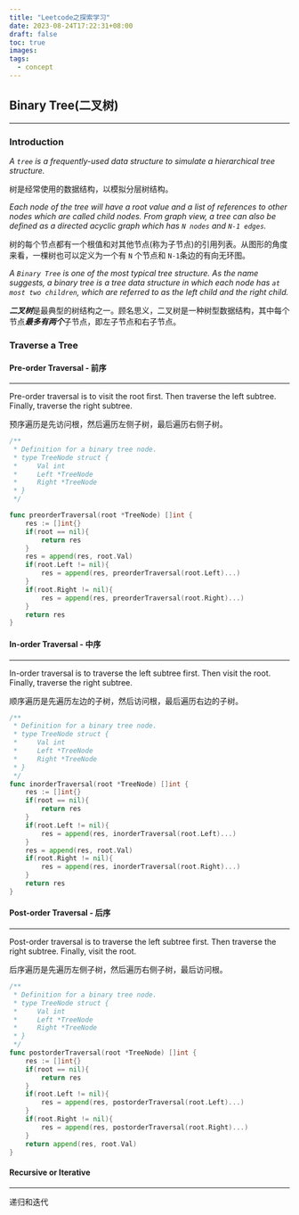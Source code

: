 ```yaml
---
title: "Leetcode之探索学习"
date: 2023-08-24T17:22:31+08:00
draft: false
toc: true
images:
tags:
  - concept
---
```

## Binary Tree(二叉树)
---
### Introduction
*A `tree` is a frequently-used data structure to simulate a hierarchical tree structure.*

树是经常使用的数据结构，以模拟分层树结构。

*Each node of the tree will have a root value and a list of references to other nodes which are called child nodes. From graph view, a tree can also be defined as a directed acyclic graph which has `N nodes` and `N-1 edges`.*

树的每个节点都有一个根值和对其他节点(称为子节点)的引用列表。从图形的角度来看，一棵树也可以定义为一个有 `N` 个节点和 `N-1`条边的有向无环图。

*A `Binary Tree` is one of the most typical tree structure. As the name suggests, a binary tree is a tree data structure in which each node has `at most two children`, which are referred to as the left child and the right child.*

***二叉树***是最典型的树结构之一。顾名思义，二叉树是一种树型数据结构，其中每个节点***最多有两个***子节点，即左子节点和右子节点。

### Traverse a Tree
#### Pre-order Traversal - 前序

---
Pre-order traversal is to visit the root first. Then traverse the left subtree. Finally, traverse the right subtree.

预序遍历是先访问根，然后遍历左侧子树，最后遍历右侧子树。
```go
/**
 * Definition for a binary tree node.
 * type TreeNode struct {
 *     Val int
 *     Left *TreeNode
 *     Right *TreeNode
 * }
 */

func preorderTraversal(root *TreeNode) []int {
    res := []int{}
    if(root == nil){
        return res
    }
    res = append(res, root.Val)
    if(root.Left != nil){
        res = append(res, preorderTraversal(root.Left)...)
    }
    if(root.Right != nil){
        res = append(res, preorderTraversal(root.Right)...)
    }
    return res
}
```
#### In-order Traversal - 中序

---

In-order traversal is to traverse the left subtree first. Then visit the root. Finally, traverse the right subtree.

顺序遍历是先遍历左边的子树，然后访问根，最后遍历右边的子树。
```go
/**
 * Definition for a binary tree node.
 * type TreeNode struct {
 *     Val int
 *     Left *TreeNode
 *     Right *TreeNode
 * }
 */
func inorderTraversal(root *TreeNode) []int {
    res := []int{}
    if(root == nil){
        return res
    }
    if(root.Left != nil){
        res = append(res, inorderTraversal(root.Left)...)
    }
    res = append(res, root.Val)
    if(root.Right != nil){
        res = append(res, inorderTraversal(root.Right)...)
    }
    return res
}
```
#### Post-order Traversal - 后序

---

Post-order traversal is to traverse the left subtree first. Then traverse the right subtree. Finally, visit the root.

后序遍历是先遍历左侧子树，然后遍历右侧子树，最后访问根。
```go
/**
 * Definition for a binary tree node.
 * type TreeNode struct {
 *     Val int
 *     Left *TreeNode
 *     Right *TreeNode
 * }
 */
func postorderTraversal(root *TreeNode) []int {
    res := []int{}
    if(root == nil){
        return res
    }
    if(root.Left != nil){
        res = append(res, postorderTraversal(root.Left)...)
    }
    if(root.Right != nil){
        res = append(res, postorderTraversal(root.Right)...)
    }
    return append(res, root.Val)
}
```
#### Recursive or Iterative

---
递归和迭代
